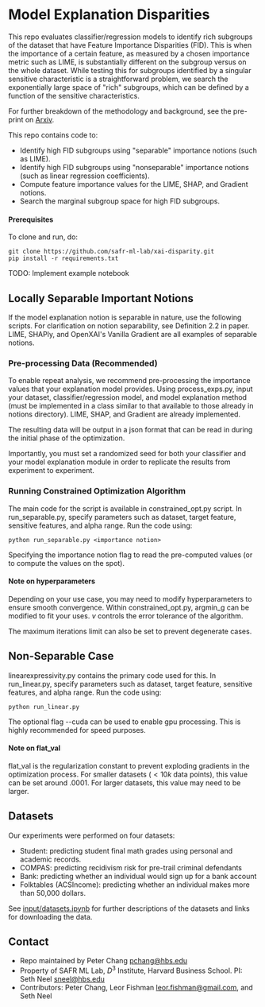 # Model Explanation Disparities

This repo evaluates classifier/regression models to identify rich subgroups of the dataset that have
Feature Importance Disparities (FID). This is when the importance of a certain feature, as measured
by a chosen importance metric such as LIME, is substantially different on the subgroup versus on the
whole dataset. While testing this for subgroups identified by a singular sensitive characteristic
is a straightforward problem, we search the exponentially large space of "rich" subgroups, which can
be defined by a function of the sensitive characteristics.

For further breakdown of the methodology and background, see the pre-print on [Arxiv](https://arxiv.org/abs/2303.01704).

This repo contains code to:

- Identify high FID subgroups using "separable" importance notions (such as LIME).
- Identify high FID subgroups using "nonseparable" importance notions (such as linear regression coefficients).
- Compute feature importance values for the LIME, SHAP, and Gradient notions.
- Search the marginal subgroup space for high FID subgroups.


#### Prerequisites

To clone and run, do:

```
git clone https://github.com/safr-ml-lab/xai-disparity.git
pip install -r requirements.txt
```

TODO: Implement example notebook


## Locally Separable Important Notions

If the model explanation notion is separable in nature, use the following scripts. 
For clarification on notion separability, see Definition 2.2 in paper. LIME, SHAPly, and OpenXAI's Vanilla Gradient are
all examples of separable notions.

### Pre-processing Data (Recommended)

To enable repeat analysis, we recommend pre-processing the importance values that your explanation model provides.
Using process_exps.py, input your dataset, classifier/regression model, and model explanation method (must be implemented
in a class similar to that available to those already in notions directory). LIME, SHAP, and Gradient are already implemented.

The resulting data will be output in a json format that can be read in during the initial phase of the optimization.

Importantly, you must set a randomized seed for both your classifier and your model explanation module in order to replicate
the results from experiment to experiment.

### Running Constrained Optimization Algorithm

The main code for the script is available in constrained_opt.py script. In run_separable.py, specify parameters
such as dataset, target feature, sensitive features, and alpha range. Run the code using:

```
python run_separable.py <importance notion>
```

Specifying the importance notion flag to read the pre-computed values (or to compute the values on the spot).

#### Note on hyperparameters

Depending on your use case, you may need to modify hyperparameters to ensure smooth convergence. Within constrained_opt.py,
argmin_g can be modified to fit your uses. $v$ controls the error tolerance of the algorithm.

The maximum iterations limit can also be set to prevent degenerate cases.


## Non-Separable Case

linearexpressivity.py contains the primary code used for this. In run_linear.py, specify parameters
such as dataset, target feature, sensitive features, and alpha range. Run the code using:

```
python run_linear.py
```

The optional flag --cuda can be used to enable gpu processing. This is highly recommended for speed purposes.


#### Note on flat_val

flat_val is the regularization constant to prevent exploding gradients in the optimization
process. For smaller datasets ($<10k$ data points), this value can be set around $.0001$. For larger
datasets, this value may need to be larger.


## Datasets

Our experiments were performed on four datasets:

- Student: predicting student final math grades using personal and academic records.
- COMPAS: predicting recidivism risk for pre-trail criminal defendants
- Bank: predicting whether an individual would sign up for a bank account
- Folktables (ACSIncome): predicting whether an individual makes more than 50,000 dollars.

See [input/datasets.ipynb](https://github.com/safr-ml-lab/xai-disparity/blob/master/input/datasets.ipynb)
for further descriptions of the datasets and links for downloading the data.


## Contact

- Repo maintained by Peter Chang <pchang@hbs.edu> 
- Property of SAFR ML Lab, $D^3$ Institute, Harvard Business School. PI: Seth Neel <sneel@hbs.edu>
- Contributors: Peter Chang, Leor Fishman <leor.fishman@gmail.com>, and Seth Neel
